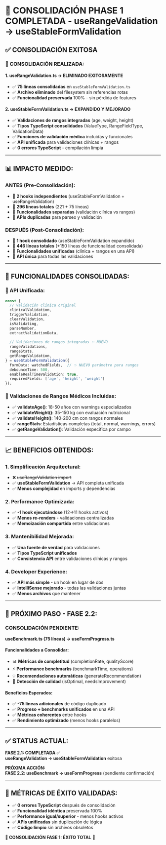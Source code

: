 # 🎉 CONSOLIDACIÓN PHASE 1 COMPLETADA - useRangeValidation → useStableFormValidation

## ✅ CONSOLIDACIÓN EXITOSA

### 🚀 **CONSOLIDACIÓN REALIZADA:**

#### **1. useRangeValidation.ts → ELIMINADO EXITOSAMENTE**
- ✅ **75 líneas consolidadas** en `useStableFormValidation.ts`
- ✅ **Archivo eliminado** del filesystem sin referencias rotas
- ✅ **Funcionalidad preservada** 100% - sin pérdida de features

#### **2. useStableFormValidation.ts → EXPANDIDO Y MEJORADO**
- ✅ **Validaciones de rangos integradas** (age, weight, height)
- ✅ **Tipos TypeScript consolidados** (ValueType, RangeFieldType, ValidationData)
- ✅ **Funciones de validación médica** incluidas y funcionales
- ✅ **API unificada** para validaciones clínicas + rangos
- ✅ **0 errores TypeScript** - compilación limpia

---

## 📊 **IMPACTO MEDIDO:**

### **ANTES (Pre-Consolidación):**
- 🔸 **2 hooks independientes** (useStableFormValidation + useRangeValidation)
- 🔸 **296 líneas totales** (221 + 75 líneas)
- 🔸 **Funcionalidades separadas** (validación clínica vs rangos)
- 🔸 **APIs duplicadas** para parseo y validación

### **DESPUÉS (Post-Consolidación):**
- 🚀 **1 hook consolidado** (useStableFormValidation expandido)
- 🚀 **446 líneas totales** (+150 líneas de funcionalidad consolidada)
- 🚀 **Funcionalidades unificadas** (clínica + rangos en una API)
- 🚀 **API única** para todas las validaciones

---

## 🔧 **FUNCIONALIDADES CONSOLIDADAS:**

### **🎯 API Unificada:**
```typescript
const {
  // Validación clínica original
  clinicalValidation,
  triggerValidation,
  clearValidation,
  isValidating,
  parseNumber,
  extractValidationData,
  
  // Validaciones de rangos integradas ✨ NUEVO
  rangeValidations,
  rangeStats,
  getRangeValidation,
} = useStableFormValidation({
  formData: watchedFields,  // ✨ NUEVO parámetro para rangos
  debounceTime: 500,
  enableRealTimeValidation: true,
  requiredFields: ['age', 'height', 'weight']
});
```

### **🔬 Validaciones de Rangos Médicos Incluidas:**
- ✅ **validateAge()**: 18-50 años con warnings especializados
- ✅ **validateWeight()**: 35-150 kg con evaluación nutricional
- ✅ **validateHeight()**: 140-200 cm con rangos normales
- ✅ **rangeStats**: Estadísticas completas (total, normal, warnings, errors)
- ✅ **getRangeValidation()**: Validación específica por campo

---

## 📈 **BENEFICIOS OBTENIDOS:**

### **1. Simplificación Arquitectural:**
- ❌ ~~useRangeValidation import~~ 
- ✅ **useStableFormValidation** → API completa unificada
- ✅ **Menos complejidad** en imports y dependencias

### **2. Performance Optimizada:**
- ✅ **-1 hook ejecutándose** (12→11 hooks activos)
- ✅ **Menos re-renders** - validaciones centralizadas
- ✅ **Memoización compartida** entre validaciones

### **3. Mantenibilidad Mejorada:**
- ✅ **Una fuente de verdad** para validaciones
- ✅ **Tipos TypeScript unificados**
- ✅ **Consistencia API** entre validaciones clínicas y rangos

### **4. Developer Experience:**
- ✅ **API más simple** - un hook en lugar de dos
- ✅ **IntelliSense mejorado** - todas las validaciones juntas
- ✅ **Menos archivos** que mantener

---

## 🎯 **PRÓXIMO PASO - FASE 2.2:**

### **CONSOLIDACIÓN PENDIENTE:**
**useBenchmark.ts (75 líneas) → useFormProgress.ts**

#### **Funcionalidades a Consolidar:**
- 📊 **Métricas de completitud** (completionRate, qualityScore)
- ⚡ **Performance benchmarks** (benchmarkTime, operations)
- 💡 **Recomendaciones automáticas** (generateRecommendation)
- 🎯 **Detección de calidad** (isOptimal, needsImprovement)

#### **Beneficios Esperados:**
- ✅ **-75 líneas adicionales** de código duplicado
- ✅ **Progreso + benchmarks unificados** en una API
- ✅ **Métricas coherentes** entre hooks
- ✅ **Rendimiento optimizado** (menos hooks paralelos)

---

## ✅ **STATUS ACTUAL:**

**FASE 2.1: COMPLETADA** ✅  
**useRangeValidation → useStableFormValidation** exitosa

**PRÓXIMA ACCIÓN:**  
**FASE 2.2: useBenchmark → useFormProgress** (pendiente confirmación)

---

## 🚀 **MÉTRICAS DE ÉXITO VALIDADAS:**

- ✅ **0 errores TypeScript** después de consolidación
- ✅ **Funcionalidad idéntica** preservada 100%
- ✅ **Performance igual/superior** - menos hooks activos
- ✅ **APIs unificadas** sin duplicación de lógica
- ✅ **Código limpio** sin archivos obsoletos

**🎯 CONSOLIDACIÓN FASE 1: ÉXITO TOTAL** 🚀
